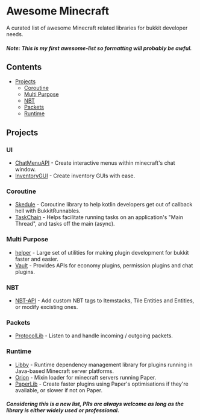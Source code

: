 # Awesome Minecraft

A curated list of awesome Minecraft related libraries for bukkit developer needs.
##### Note: This is my first awesome-list so formatting will probably be awful.

## Contents
- [Projects](#projects)
  - [Coroutine](#coroutine)
  - [Multi Purpose](#multi-purpose)
  - [NBT](#nbt)
  - [Packets](#packets)
  - [Runtime](#packets)

## Projects

### UI
- [ChatMenuAPI](https://github.com/VoxelGamesLib/ChatMenuAPI) - Create interactive menus within minecraft's chat window.
- [InventoryGUI](https://github.com/Phoenix616/InventoryGui) - Create inventory GUIs with ease.

### Coroutine
- [Skedule](https://github.com/okkero/Skedule) - Coroutine library to help kotlin developers get out of callback hell with BukkitRunnables.
- [TaskChain](https://github.com/aikar/TaskChain) - Helps facilitate running tasks on an application's "Main Thread", and tasks off the main (async).

### Multi Purpose
- [helper](https://github.com/lucko/helper) - Large set of utilities for making plugin development for bukkit faster and easier.
- [Vault](https://github.com/milkbowl/Vault) - Provides APIs for economy plugins, permission plugins and chat plugins.

### NBT
- [NBT-API](https://github.com/tr7zw/Item-NBT-API) - Add custom NBT tags to Itemstacks, Tile Entities and Entities, or modify excisting ones.

### Packets
- [ProtocolLib](https://github.com/dmulloy2/ProtocolLib) - Listen to and handle incoming / outgoing packets.

### Runtime
- [Libby](https://github.com/Byteflux/libby) - Runtime dependency management library for plugins running in Java-based Minecraft server platforms.
- [Orion](https://github.com/OrionMinecraft/Orion) - Mixin loader for minecraft servers running Paper.
- [PaperLib](https://github.com/PaperMC/PaperLib) - Create faster plugins using Paper's optimisations if they're available, or slower if not on Paper.


##### Considering this is a new list, PRs are always welcome as long as the library is either widely used or professional.
